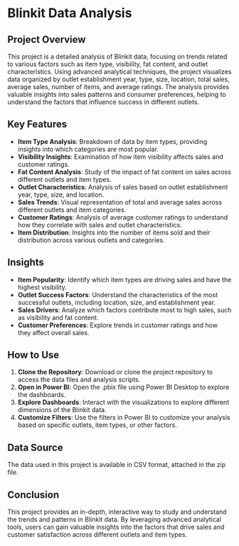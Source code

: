 # Blinkit Data Analysis

## Project Overview
This project is a detailed analysis of Blinkit data, focusing on trends related to various factors such as item type, visibility, fat content, and outlet characteristics. Using advanced analytical techniques, the project visualizes data organized by outlet establishment year, type, size, location, total sales, average sales, number of items, and average ratings. The analysis provides valuable insights into sales patterns and consumer preferences, helping to understand the factors that influence success in different outlets.

## Key Features
- **Item Type Analysis**: Breakdown of data by item types, providing insights into which categories are most popular.
- **Visibility Insights**: Examination of how item visibility affects sales and customer ratings.
- **Fat Content Analysis**: Study of the impact of fat content on sales across different outlets and item types.
- **Outlet Characteristics**: Analysis of sales based on outlet establishment year, type, size, and location.
- **Sales Trends**: Visual representation of total and average sales across different outlets and item categories.
- **Customer Ratings**: Analysis of average customer ratings to understand how they correlate with sales and outlet characteristics.
- **Item Distribution**: Insights into the number of items sold and their distribution across various outlets and categories.

## Insights
- **Item Popularity**: Identify which item types are driving sales and have the highest visibility.
- **Outlet Success Factors**: Understand the characteristics of the most successful outlets, including location, size, and establishment year.
- **Sales Drivers**: Analyze which factors contribute most to high sales, such as visibility and fat content.
- **Customer Preferences**: Explore trends in customer ratings and how they affect overall sales.

## How to Use
1. **Clone the Repository**: Download or clone the project repository to access the data files and analysis scripts.
2. **Open in Power BI**: Open the .pbix file using Power BI Desktop to explore the dashboards.
3. **Explore Dashboards**: Interact with the visualizations to explore different dimensions of the Blinkit data.
4. **Customize Filters**: Use the filters in Power BI to customize your analysis based on specific outlets, item types, or other factors.

## Data Source
The data used in this project is available in CSV format, attached in the zip file.

## Conclusion
This project provides an in-depth, interactive way to study and understand the trends and patterns in Blinkit data. By leveraging advanced analytical tools, users can gain valuable insights into the factors that drive sales and customer satisfaction across different outlets and item types.

